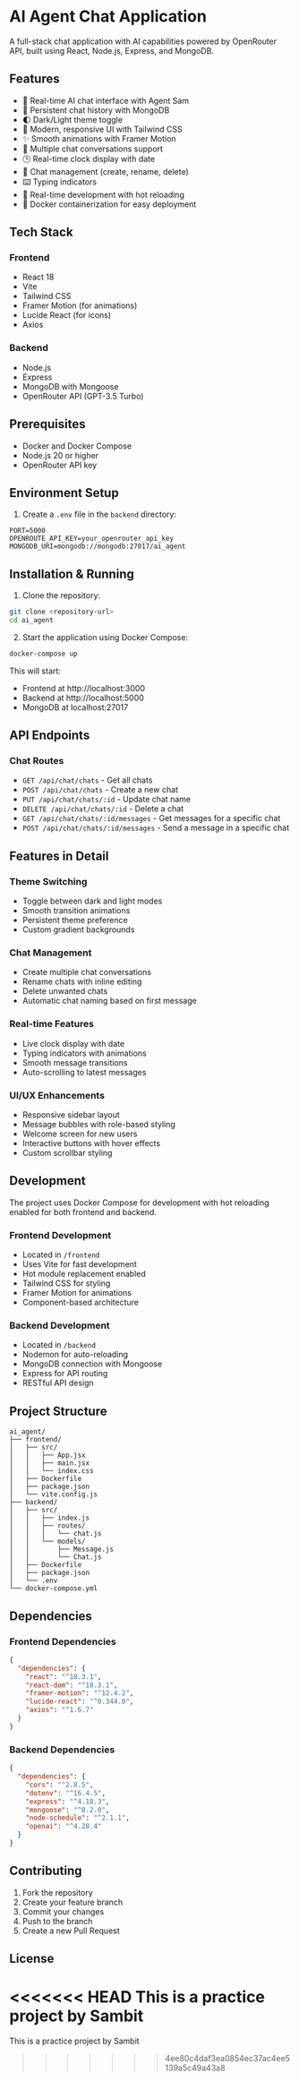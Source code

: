# AI Agent Chat Application

A full-stack chat application with AI capabilities powered by OpenRouter API, built using React, Node.js, Express, and MongoDB.

## Features

- 🤖 Real-time AI chat interface with Agent Sam
- 💾 Persistent chat history with MongoDB
- 🌓 Dark/Light theme toggle
- 🎨 Modern, responsive UI with Tailwind CSS
- ✨ Smooth animations with Framer Motion
- 📱 Multiple chat conversations support
- 🕒 Real-time clock display with date
- 💬 Chat management (create, rename, delete)
- ⌨️ Typing indicators
- 🔄 Real-time development with hot reloading
- 🐳 Docker containerization for easy deployment

## Tech Stack

### Frontend
- React 18
- Vite
- Tailwind CSS
- Framer Motion (for animations)
- Lucide React (for icons)
- Axios

### Backend
- Node.js
- Express
- MongoDB with Mongoose
- OpenRouter API (GPT-3.5 Turbo)

## Prerequisites

- Docker and Docker Compose
- Node.js 20 or higher
- OpenRouter API key

## Environment Setup

1. Create a `.env` file in the `backend` directory:
```env
PORT=5000
OPENROUTE_API_KEY=your_openrouter_api_key
MONGODB_URI=mongodb://mongodb:27017/ai_agent
```

## Installation & Running

1. Clone the repository:
```bash
git clone <repository-url>
cd ai_agent
```

2. Start the application using Docker Compose:
```bash
docker-compose up
```

This will start:
- Frontend at http://localhost:3000
- Backend at http://localhost:5000
- MongoDB at localhost:27017

## API Endpoints

### Chat Routes
- `GET /api/chat/chats` - Get all chats
- `POST /api/chat/chats` - Create a new chat
- `PUT /api/chat/chats/:id` - Update chat name
- `DELETE /api/chat/chats/:id` - Delete a chat
- `GET /api/chat/chats/:id/messages` - Get messages for a specific chat
- `POST /api/chat/chats/:id/messages` - Send a message in a specific chat

## Features in Detail

### Theme Switching
- Toggle between dark and light modes
- Smooth transition animations
- Persistent theme preference
- Custom gradient backgrounds

### Chat Management
- Create multiple chat conversations
- Rename chats with inline editing
- Delete unwanted chats
- Automatic chat naming based on first message

### Real-time Features
- Live clock display with date
- Typing indicators with animations
- Smooth message transitions
- Auto-scrolling to latest messages

### UI/UX Enhancements
- Responsive sidebar layout
- Message bubbles with role-based styling
- Welcome screen for new users
- Interactive buttons with hover effects
- Custom scrollbar styling

## Development

The project uses Docker Compose for development with hot reloading enabled for both frontend and backend.

### Frontend Development
- Located in `/frontend`
- Uses Vite for fast development
- Hot module replacement enabled
- Tailwind CSS for styling
- Framer Motion for animations
- Component-based architecture

### Backend Development
- Located in `/backend`
- Nodemon for auto-reloading
- MongoDB connection with Mongoose
- Express for API routing
- RESTful API design

## Project Structure

```
ai_agent/
├── frontend/
│   ├── src/
│   │   ├── App.jsx
│   │   ├── main.jsx
│   │   └── index.css
│   ├── Dockerfile
│   ├── package.json
│   └── vite.config.js
├── backend/
│   ├── src/
│   │   ├── index.js
│   │   ├── routes/
│   │   │   └── chat.js
│   │   └── models/
│   │       ├── Message.js
│   │       └── Chat.js
│   ├── Dockerfile
│   ├── package.json
│   └── .env
└── docker-compose.yml
```

## Dependencies

### Frontend Dependencies
```json
{
  "dependencies": {
    "react": "^18.3.1",
    "react-dom": "^18.3.1",
    "framer-motion": "^12.4.2",
    "lucide-react": "^0.344.0",
    "axios": "^1.6.7"
  }
}
```

### Backend Dependencies
```json
{
  "dependencies": {
    "cors": "^2.8.5",
    "dotenv": "^16.4.5",
    "express": "^4.18.3",
    "mongoose": "^8.2.0",
    "node-schedule": "^2.1.1",
    "openai": "^4.28.4"
  }
}
```

## Contributing

1. Fork the repository
2. Create your feature branch
3. Commit your changes
4. Push to the branch
5. Create a new Pull Request

## License

<<<<<<< HEAD
This is a practice project by Sambit
=======
This is a practice project by Sambit
>>>>>>> 4ee80c4daf3ea0854ec37ac4ee5139a5c49a43a8
